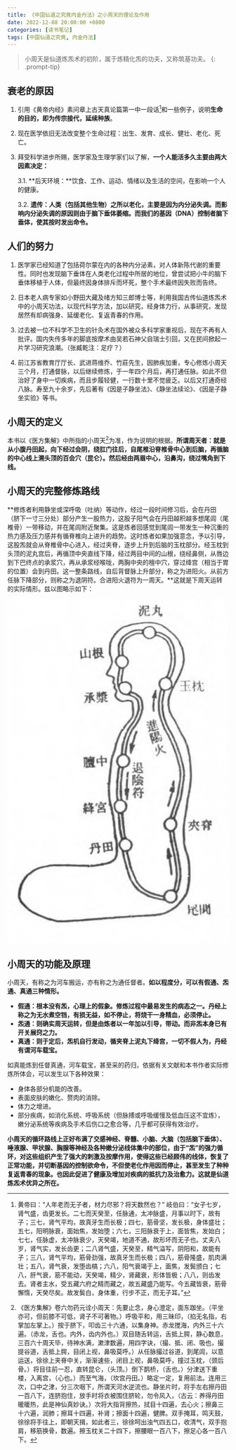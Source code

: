 ```yaml
---
title: 《中国仙道之究竟内金丹法》之小周天的理论及作用
date: 2022-12-08 20:00:00 +0800
categories: [读书笔记]
tags: [中国仙道之究竟, 内金丹法]
---
```


> 小周天是仙道炼炁术的初阶，属于炼精化炁的功夫，又称筑基功夫。
{: .prompt-tip}

## 衰老的原因

1. 引用《黄帝内经》素问章上古天真论篇第一中一段话[^sgtz]和一些例子，说明**生命的目的，即为传宗接代，延续种族**。

2. 现在医学依旧无法改变整个生命过程：出生、发育、成长、健壮、老化、死亡。

3. 拜受科学进步所赐，医学家及生理学家们以了解，**一个人能活多久主要由两大因素决定：**

    3.1. **后天环境：**饮食、工作、运动、情绪以及生活的空间，在影响一个人的健康。
    
    3.2. **遗传：人类（包括其他生物）之所以老化，主要是因为内分泌失调。而影响内分泌失调的原因则由于脑下垂体萎缩。而我们的基因（DNA）控制者脑下垂体，使其按时发出命令。**

## 人们的努力

1. 医学家已经知道了包括荷尔蒙在内的各种内分泌素，对人体新陈代谢的重要性。同时也发现脑下垂体在人类老化过程中所居的地位，曾尝试把小牛的脑下垂体移植于人体，但最终因身体排斥而坏死，整个手术最终因失败而告终。

2. 日本老人病专家如小野田大藏及绪方知三郎博士等，利用我国古传仙道炼炁术中的小周天功法，以现代科学方法，加以研究，经身体力行，从事研究，发现居然有却病强身、延缓老化、复返青春的作用。

3. 过去被一位不科学不卫生的针灸术在国外被众多科学家重视后，现在不再有人批评。国内失传多年的脚底按摩术由吴若石神父自瑞士引回，又在民间掀起一片学习研究浪潮。（张臧乾注：足疗？）

4. 前江苏省教育厅厅长、武进蒋维乔、竹莊先生，因肺疾加重，专心修炼小周天三个月，打通督脉，以后继续修炼，于一年四个月后，再打通任脉。如此不但治好了身中一切疾病，而且步履轻健，一行数十里不觉疲乏。以后又打通奇经八脉。寿至九十余岁，先后著有《因是子静坐法》、《静坐法续论》、《因是子静坐实验》等书。

## 小周天的定义

本书以《医方集解》中所指的小周天[^xzt]为准，作为说明的根据。**所谓周天者：就是从小腹丹田起，向下经过会阴，绕肛门往后，自尾椎沿脊椎骨中心到后脑，再循脑的中心线上溯头顶的百会穴（昆仑）。然后经由两眉中心，沿鼻沟，绕过嘴角到下线。**

## 小周天的完整修炼路线

**修炼者利用静坐或深呼吸（吐纳）等动作，经过一段时间修习后，会在丹田（脐下一寸三分处）部分产生一股热力，这股子阳气会在丹田越积越多想尾闾（尾椎骨）一带移动，并在尾闾附近聚集。这是炼者回感觉到尾闾一带发生一种沉重的热力感及压力感并有循脊椎向上进升的趋势。这时炼者如果加强意念，予以引导，这股炁就会从脊椎骨中心进入，经过夹脊，逐步上升到后脑的玉枕部分。经玉枕到头顶的泥丸宫后，再循顶中央直线下降，经过两目中间的山根，绕经鼻侧，从唇边到下巴终点的承浆穴，再从承浆经喉咙，两胸中央的檀中穴，穿过绛宫（相当于胃的位置）会到丹田。这一整条路线，自后背督脉上升部分，称之为进阳火。从前方任脉下降部分，则称之为退阴符。合进阳火退符为一周天。**这就是下周天运转的实际情形。兹以图略示如下：

![小周天路线](/assets/img/xztlj.png)

## 小周天的功能及原理

小周天，有称之为河车搬运，亦有称之为通任督者。**如以程度分，可以有假通、炁通、真通三种情形。**

- **假通：根本没有炁，心理上的假象。修炼过程中最易发生的病态之一。丹经上称之为无水煮空铛，有损无益，如不停止，将烧干一身精血，必须停止。**
- **炁通：则确实周天运转，但是由炼者以一年加以引导，带动。而非炁本身已有开关展窍之力。**
- **真通：则于定后，炁机自行发动，循夹脊上泥丸下绛宫，一切不假人为，丹经有谓河车载宝。**

如真能炼到任督真通，河车载宝，甚至采的药归，依据有关文献和本书作者实际修炼所体会，可以发生以下各种效果：

- 身体各部分机能的改善。
- 表面皮肤的嫩化、赘肉的消除。
- 体力之增进。
- 部分疾病，如消化系统、呼吸系统（但脉搏或呼吸缓慢及低血压这不宜炼），嫩分泌系统等疾病及手术后伤口之愈合等，几乎都可获得有效治疗。

**小周天的循环路线上正好布满了交感神经、脊髓、小脑、大脑（包括脑下垂体）、唾液腺、甲状腺、胸腺等神经及各种嫩分泌线体集中的部位，由于“炁”的强力循环，对这些组织产生了强大的刺激及按摩作用，使得这些已经顾伟的线体，恢复了正常功能，并切断基因的控制欲命令，不但使老化作用因而停止，甚至发生了种种复返青春的现象。也因此促进了健康及增加对疾病的抵抗力及治愈力。这就是仙道炼炁术优异之所在。**



[^sgtz]: 黄帝曰：“人年老而无子者，材力尽邪？将天数然也？” 岐伯曰：“女子七岁，肾气盛，齿更发长。二七而天癸至，任脉通，太冲脉盛，月事以时下，故有子；三七，肾气平均，故真牙生而长极；四七，筋骨坚，发长极，身体盛壮；五七，阳明脉衰，面始焦，发始堕；六七，三阳脉衰于上，面皆焦，发始白；七七，任脉虚，太冲脉衰少，天癸竭，地道不通，故形坏而无子也。丈夫八岁，肾气实，发长齿更；二八肾气盛，天癸至，精气溢写，阴阳和，故能有子；三八，肾气平均，筋骨劲强，故真牙生而长极；四八，筋骨隆盛，肌肉满壮；五八，肾气衰，发堕齿槁；六八，阳气衰竭于上，面焦，发鬓颁白；七八，肝气衰，筋不能动，天癸竭，精少，肾藏衰，形体皆极；八八，则齿发去。肾者主水，受五藏六府之精而藏之，故五藏盛乃能写。今五藏皆衰，筋骨懈惰，天癸尽矣。故发鬓白，身体重，行步不正，而无子耳。”

[^xzt]: 《医方集解》卷六勿药元诠小周天：先要止念，身心澄定，面东跏坐。（平坐亦可，但前膝不可低，肾子不可著物。）呼吸平和，用三昧印，（掐无名指，右掌加左掌上。）按于脐下，叩齿三十六通，以集身神。赤龙搅海，内外三十六遍。（赤龙，舌也。内外，齿内外也。）双目随舌转运，舌抵上腭，静心数息，三百六十周天毕，待神水满，漱津数遍，用四字诀，（撮、抵、闭、吸也，撮提谷道，舌抵上腭，目闭上视，鼻吸莫呼。）从任脉撮过谷道，到尾闾，以意运送，徐徐上夹脊中关，渐渐速些，闭目上视，鼻吸莫呼，撞过玉枕，（颈后骨。）将目往前一忍，直转昆仑，（头顶。）倒下鹊桥，（舌也。）分津送下重楼，入离宫，（心也。）而至气海，（坎宫丹田。）略定一定，复用前法。连用三次，口中之津，分三次咽下，所谓天河水逆流也。静坐片时，将手左右擦丹田一百八下，连脐抱住，放手时将衣被围住脐轮，勿令风入，（古云：养得丹田暖暖热，此是神仙真妙诀。）次将大指背擦热，拭目十四遍，去心火；擦鼻三十六遍，润肺；擦耳十四遍，补肾；擦面十四遍，健脾。双手掩耳，鸣天鼓，徐徐将手往上，即朝天揖，如此者三，徐徐呵出浊气四五口，收清气，双手抱肩，移筋换骨，数遍。擦玉枕关二十四下，擦腰眼一百八下，擦足心各一百八下。
